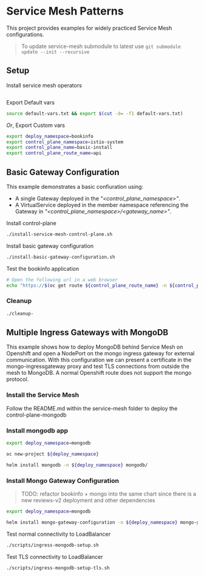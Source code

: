 # Service Mesh Patterns

This project provides examples for widely practiced Service Mesh configurations.

> To update service-mesh submodule to latest use `git submodule update --init --recursive`

## Setup

Install service mesh operators

```sh

```

Export Default vars

```sh
source default-vars.txt && export $(cut -d= -f1 default-vars.txt)
```

*Or*, Export Custom vars

```sh
export deploy_namespace=bookinfo
export control_plane_namespace=istio-system
export control_plane_name=basic-install
export control_plane_route_name=api
```

## Basic Gateway Configuration

This example demonstrates a basic confiuration using:

- A single Gateway deployed in the *"<control_plane_namespace>"*.
- A VirtualService deployed in the member namespace referencing the Gateway in *"<control_plane_namespace>/<gateway_name>"*.

Install control-plane

```sh
./install-service-mesh-control-plane.sh
```

Install basic gateway configuration

```sh
./install-basic-gateway-configuration.sh
```

Test the bookinfo application

```sh
# Open the following url in a web browser
echo "https://$(oc get route ${control_plane_route_name} -n ${control_plane_namespace} -o jsonpath={'.spec.host'})/productpage"
```

### Cleanup

```sh
./cleanup-
```

## Multiple Ingress Gateways with MongoDB

This example shows how to deploy MongoDB behind Service Mesh on Openshift and open a NodePort on the mongo ingress gateway for external communication. With this configuration we can present a certificate in the mongo-ingressgateway proxy and test TLS connections from outside the mesh to MongoDB. A normal Openshift route does not support the mongo protocol.

### Install the Service Mesh

Follow the README.md within the service-mesh folder to deploy the control-plane-mongodb

### Install mongodb app

```sh
export deploy_namespace=mongodb

oc new-project ${deploy_namespace}

helm install mongodb -n ${deploy_namespace} mongodb/
```

### Install Mongo Gateway Configuration

> TODO: refactor bookinfo + mongo into the same chart since there is a new reviews-v2 deployment and other dependencies

```sh
export deploy_namespace=mongodb

helm install mongo-gateway-configuration -n ${deploy_namespace} mongo-gateway-configuration/
```

Test normal connectivity to LoadBalancer

```sh
./scripts/ingress-mongodb-setup.sh
```

Test TLS connectivity to LoadBalancer

```sh
./scripts/ingress-mongodb-setup-tls.sh
```
